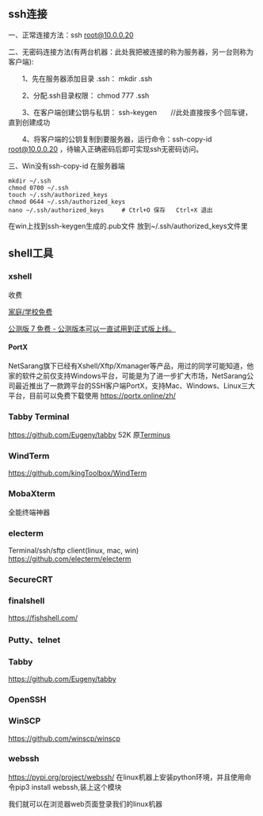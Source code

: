 
## ssh连接
一、正常连接方法：ssh root@10.0.0.20

二、无密码连接方法(有两台机器：此处我把被连接的称为服务器，另一台则称为客户端):

　　1、先在服务器添加目录 .ssh： mkdir  .ssh

　　2、分配.ssh目录权限： chmod 777 .ssh

　　3、在客户端创建公钥与私钥： ssh-keygen　　//此处直接按多个回车键，直到创建成功

　　4、将客户端的公钥复制到要服务器，运行命令：ssh-copy-id root@10.0.0.20 ，待输入正确密码后即可实现ssh无密码访问。

三、Win没有ssh-copy-id
在服务器端
```
mkdir ~/.ssh
chmod 0700 ~/.ssh
touch ~/.ssh/authorized_keys
chmod 0644 ~/.ssh/authorized_keys
nano ~/.ssh/authorized_keys     # Ctrl+O 保存   Ctrl+X 退出
```
在win上找到ssh-keygen生成的.pub文件 放到~/.ssh/authorized_keys文件里

## shell工具
### xshell
收费

[家庭/学校免费](https://www.netsarang.com/zh/free-for-home-school/)

[公测版 7 免费 - 公测版本可以一直试用到正式版上线。](https://www.netsarang.com/zh/version-7-open-beta/)
#### PortX
NetSarang旗下已经有Xshell/Xftp/Xmanager等产品，用过的同学可能知道，他家的软件之前仅支持Windows平台，可能是为了进一步扩大市场，NetSarang公司最近推出了一款跨平台的SSH客户端PortX，支持Mac、Windows、Linux三大平台，目前可以免费下载使用
https://portx.online/zh/

### Tabby Terminal
https://github.com/Eugeny/tabby 52K
原[Terminus](https://github.com/Eugeny/terminus)

### WindTerm
https://github.com/kingToolbox/WindTerm

### MobaXterm
全能终端神器
### electerm
Terminal/ssh/sftp client(linux, mac, win)
https://github.com/electerm/electerm


### SecureCRT

### finalshell
https://fishshell.com/
### Putty、telnet
### Tabby
https://github.com/Eugeny/tabby

### OpenSSH
### WinSCP
https://github.com/winscp/winscp
### webssh
https://pypi.org/project/webssh/
在linux机器上安装python环境，并且使用命令pip3 install webssh,装上这个模块

我们就可以在浏览器web页面登录我们的linux机器
